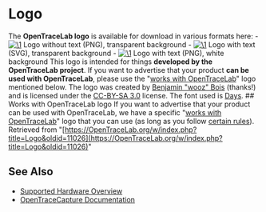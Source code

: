 # Logo

The **OpenTraceLab logo** is available for download in various formats here: \- 
[![\1](../../assets/hardware/general/\2)](./File:OpenTraceLab_logo_no_text_transparent_512.png.html)
Logo without text (PNG), transparent background 
\- 
[![\1](../../assets/hardware/general/\2)](./File:OpenTraceLab_logo.svg.html)
Logo with text (SVG), transparent background 
\- 
[![\1](../../assets/hardware/general/\2)](./File:OpenTraceLab_logo.png.html)
Logo with text (PNG), white background 
This logo is intended for things **developed by the OpenTraceLab project**. If you want to advertise that your product **can be used with OpenTraceLab**, please use the "[works with OpenTraceLab](Advertising_OpenTraceLab_compatible_products.html "Advertising OpenTraceLab compatible products")" logo mentioned below. The logo was created by [Benjamin "wooz" Bois](http://benbois.posterous.com/) (thanks!) and is licensed under the [CC-BY-SA 3.0](http://creativecommons.org/licenses/by-sa/3.0/) license. The font used is [Days](http://www.dafont.com/days.font).  ## Works with OpenTraceLab logo If you want to advertise that your product can be used with OpenTraceLab, we have a specific "[works with OpenTraceLab](Advertising_OpenTraceLab_compatible_products.html "Advertising OpenTraceLab compatible products")" logo that you can use (as long as you follow [certain rules](Advertising_OpenTraceLab_compatible_products.html#Rules "Advertising OpenTraceLab compatible products")). 
Retrieved from "[https://OpenTraceLab.org/w/index.php?title=Logo&oldid=11026](https://OpenTraceLab.org/w/index.php?title=Logo&oldid=11026)"

## See Also
- [Supported Hardware Overview](../supported-hardware.md)
- [OpenTraceCapture Documentation](../../opentracecapture/overview.md)
